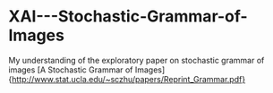 # XAI---Stochastic-Grammar-of-Images
My understanding of the exploratory paper on stochastic grammar of images [A Stochastic Grammar of Images]{http://www.stat.ucla.edu/~sczhu/papers/Reprint_Grammar.pdf}
